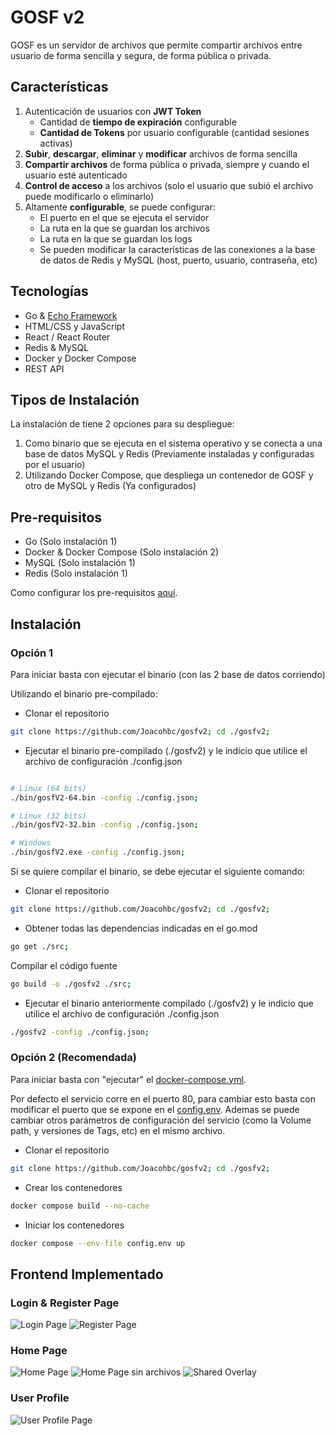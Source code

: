 # GOSF v2

GOSF es un servidor de archivos que permite compartir archivos entre usuario de forma sencilla y segura, de forma pública o privada.

## Características

1. Autenticación de usuarios con **JWT Token**
    - Cantidad de **tiempo de expiración** configurable
    - **Cantidad de Tokens** por usuario configurable (cantidad sesiones activas)
2. **Subir**, **descargar**, **eliminar** y **modificar** archivos de forma sencilla
3. **Compartir archivos** de forma pública o privada, siempre y cuando el usuario esté autenticado  
4. **Control de acceso** a los archivos (solo el usuario que subió el archivo puede modificarlo o eliminarlo)
5. Altamente **configurable**, se puede configurar:
    - El puerto en el que se ejecuta el servidor
    - La ruta en la que se guardan los archivos
    - La ruta en la que se guardan los logs
    - Se pueden modificar la características de las conexiones a la base de datos de Redis y MySQL (host, puerto, usuario, contraseña, etc)

## Tecnologías

- Go & [Echo Framework](https://echo.labstack.com/guide/)
- HTML/CSS y JavaScript
- React / React Router
- Redis & MySQL
- Docker y Docker Compose
- REST API

## Tipos de Instalación

La instalación de tiene 2 opciones para su despliegue:

1. Como binario que se ejecuta en el sistema operativo y se conecta a una base de datos MySQL y Redis (Previamente instaladas y configuradas por el usuario)
2. Utilizando Docker Compose, que despliega un contenedor de GOSF y otro de MySQL y Redis (Ya configurados)

## Pre-requisitos

- Go (Solo instalación 1)
- Docker & Docker Compose (Solo instalación 2)
- MySQL (Solo instalación 1)
- Redis (Solo instalación 1)

Como configurar los pre-requisitos [aquí](./readme/Prerequisites.md).

## Instalación

### Opción 1

Para iniciar basta con ejecutar el binario (con las 2 base de datos corriendo)

Utilizando el binario pre-compilado:

- Clonar el repositorio

```bash
git clone https://github.com/Joacohbc/gosfv2; cd ./gosfv2;
```

- Ejecutar el binario pre-compilado (./gosfv2) y le indicio que utilice el archivo de configuración ./config.json

```bash

# Linux (64 bits)
./bin/gosfV2-64.bin -config ./config.json;

# Linux (32 bits)
./bin/gosfV2-32.bin -config ./config.json;

# Windows
./bin/gosfV2.exe -config ./config.json;
```

Si se quiere compilar el binario, se debe ejecutar el siguiente comando:

- Clonar el repositorio

```bash
git clone https://github.com/Joacohbc/gosfv2; cd ./gosfv2;
```

- Obtener todas las dependencias indicadas en el go.mod

```bash
go get ./src;
```

Compilar el código fuente

```bash
go build -o ./gosfv2 ./src;
```

- Ejecutar el binario anteriormente compilado (./gosfv2) y le indicio que utilice el archivo de configuración ./config.json

```bash
./gosfv2 -config ./config.json;
```

### Opción 2 (Recomendada)

Para iniciar basta con "ejecutar" el [docker-compose.yml](./docker-compose.yml).

Por defecto el servicio corre en el puerto 80, para cambiar esto basta con modificar el puerto que se expone en el [config.env](./config.env). Ademas se puede cambiar otros parámetros de configuración del servicio (como la Volume path, y versiones de Tags, etc) en el mismo archivo.

- Clonar el repositorio

```bash
git clone https://github.com/Joacohbc/gosfv2; cd ./gosfv2;
```

- Crear los contenedores

```bash
docker compose build --no-cache
```

- Iniciar los contenedores

```bash
docker compose --env-file config.env up
```

## Frontend Implementado

### Login & Register Page

![Login Page](/readme/Login%20Page.png) ![Register Page](/readme/Register%20Page.png)

### Home Page

![Home Page](/readme/Main%20Page.png) ![Home Page sin archivos](/readme/Main%20Page%20No%20Files.png) ![Shared Overlay](/readme/Shared%20Overlay.png)

### User Profile

![User Profile Page](/readme/User%20Page%20Options.png)
